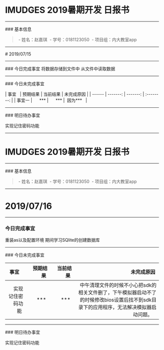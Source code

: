 # IMUDGES 2019暑期开发 日报书

------

### 基本信息

> - 姓名：赵嘉琪
> - 学号：0181123050
> - 项目组：内大教室app

------

# 2019/07/15

------

### 今日完成事宜
将数据存储到文件中
从文件中读取数据 

------

### 今日未完成事宜

| 事宜   | 预期结果 | 当前结果 | 未完成原因 |
| ------ | -------: | -------: | :--------: |
| 事宜一 |      *** |      *** |  因为***   |

------

### 明日待办事宜

实现记住密码功能

------
# IMUDGES 2019暑期开发 日报书

------

### 基本信息

> - 姓名：赵嘉琪
> - 学号：0181123050
> - 项目组：内大教室app

------

# 2019/07/16

------

### 今日完成事宜
重装as以及配置环境  期间学习SQlite的创建数据库

------

### 今日未完成事宜

| 事宜   | 预期结果 | 当前结果 | 未完成原因 |
|-------: | -------: | -------: | -------:|
| 实现记住密码功能 |      *** |      *** |  中午清理文件的时候不小心把sdk的相关文件删了，下午模拟器启动不了的时候修改bios设置后找不到sdk目录下的应用程序，无法解决模拟器启动问题。   |

------

### 明日待办事宜

实现记住密码功能



